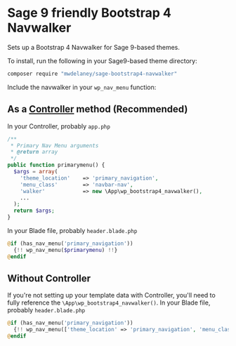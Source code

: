 # Sage 9 friendly Bootstrap 4 Navwalker

Sets up a Bootstrap 4 Navwalker for Sage 9-based themes.

To install, run the following in your Sage9-based theme directory:
```bash
composer require "mwdelaney/sage-bootstrap4-navwalker"
```

Include the navwalker in your `wp_nav_menu` function:

## As a [Controller](https://github.com/soberwp/controller) method (Recommended)
In your Controller, probably `app.php`
```php
/**
 * Primary Nav Menu arguments
 * @return array
 */
public function primarymenu() {
  $args = array(
    'theme_location'    => 'primary_navigation',
    'menu_class'        => 'navbar-nav',
    'walker'            => new \App\wp_bootstrap4_navwalker(),
    ...
  );
  return $args;
}
```

In your Blade file, probably `header.blade.php`
```php
@if (has_nav_menu('primary_navigation'))
  {!! wp_nav_menu($primarymenu) !!}
@endif
```

## Without Controller
If you're not setting up your template data with Controller, you'll need to fully reference the `\App\wp_bootstrap4_navwalker()`.
In your Blade file, probably `header.blade.php`
```php
@if (has_nav_menu('primary_navigation'))
  {!! wp_nav_menu(['theme_location' => 'primary_navigation', 'menu_class' => 'navbar-nav', 'walker' => new \App\wp_bootstrap4_navwalker()]) !!}
@endif
```
